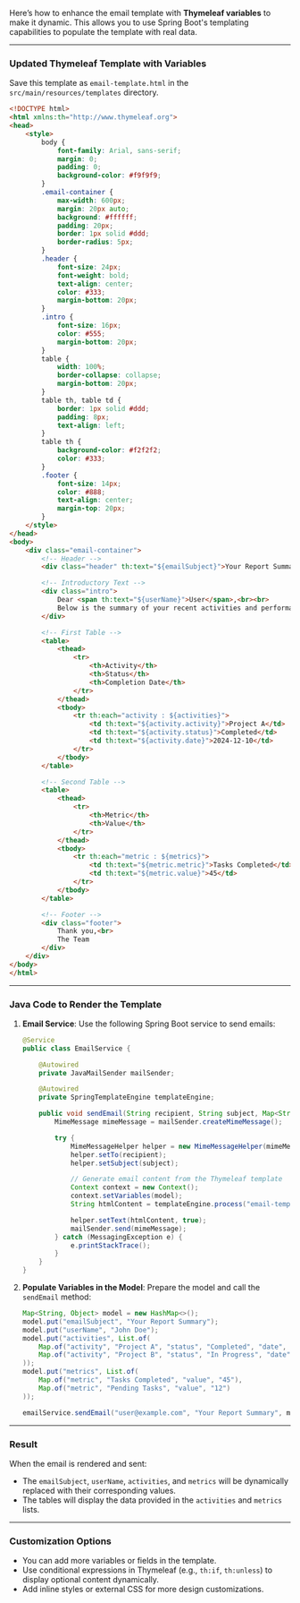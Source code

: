 Here’s how to enhance the email template with **Thymeleaf variables** to make it dynamic. This allows you to use Spring Boot's templating capabilities to populate the template with real data.

---

### **Updated Thymeleaf Template with Variables**

Save this template as `email-template.html` in the `src/main/resources/templates` directory.

```html
<!DOCTYPE html>
<html xmlns:th="http://www.thymeleaf.org">
<head>
    <style>
        body {
            font-family: Arial, sans-serif;
            margin: 0;
            padding: 0;
            background-color: #f9f9f9;
        }
        .email-container {
            max-width: 600px;
            margin: 20px auto;
            background: #ffffff;
            padding: 20px;
            border: 1px solid #ddd;
            border-radius: 5px;
        }
        .header {
            font-size: 24px;
            font-weight: bold;
            text-align: center;
            color: #333;
            margin-bottom: 20px;
        }
        .intro {
            font-size: 16px;
            color: #555;
            margin-bottom: 20px;
        }
        table {
            width: 100%;
            border-collapse: collapse;
            margin-bottom: 20px;
        }
        table th, table td {
            border: 1px solid #ddd;
            padding: 8px;
            text-align: left;
        }
        table th {
            background-color: #f2f2f2;
            color: #333;
        }
        .footer {
            font-size: 14px;
            color: #888;
            text-align: center;
            margin-top: 20px;
        }
    </style>
</head>
<body>
    <div class="email-container">
        <!-- Header -->
        <div class="header" th:text="${emailSubject}">Your Report Summary</div>

        <!-- Introductory Text -->
        <div class="intro">
            Dear <span th:text="${userName}">User</span>,<br><br>
            Below is the summary of your recent activities and performance metrics. Please review the details in the tables below.
        </div>

        <!-- First Table -->
        <table>
            <thead>
                <tr>
                    <th>Activity</th>
                    <th>Status</th>
                    <th>Completion Date</th>
                </tr>
            </thead>
            <tbody>
                <tr th:each="activity : ${activities}">
                    <td th:text="${activity.activity}">Project A</td>
                    <td th:text="${activity.status}">Completed</td>
                    <td th:text="${activity.date}">2024-12-10</td>
                </tr>
            </tbody>
        </table>

        <!-- Second Table -->
        <table>
            <thead>
                <tr>
                    <th>Metric</th>
                    <th>Value</th>
                </tr>
            </thead>
            <tbody>
                <tr th:each="metric : ${metrics}">
                    <td th:text="${metric.metric}">Tasks Completed</td>
                    <td th:text="${metric.value}">45</td>
                </tr>
            </tbody>
        </table>

        <!-- Footer -->
        <div class="footer">
            Thank you,<br>
            The Team
        </div>
    </div>
</body>
</html>
```

---

### **Java Code to Render the Template**

1. **Email Service**:
   Use the following Spring Boot service to send emails:

   ```java
   @Service
   public class EmailService {

       @Autowired
       private JavaMailSender mailSender;

       @Autowired
       private SpringTemplateEngine templateEngine;

       public void sendEmail(String recipient, String subject, Map<String, Object> model) {
           MimeMessage mimeMessage = mailSender.createMimeMessage();

           try {
               MimeMessageHelper helper = new MimeMessageHelper(mimeMessage, true);
               helper.setTo(recipient);
               helper.setSubject(subject);

               // Generate email content from the Thymeleaf template
               Context context = new Context();
               context.setVariables(model);
               String htmlContent = templateEngine.process("email-template", context);

               helper.setText(htmlContent, true);
               mailSender.send(mimeMessage);
           } catch (MessagingException e) {
               e.printStackTrace();
           }
       }
   }
   ```

2. **Populate Variables in the Model**:
   Prepare the model and call the `sendEmail` method:

   ```java
   Map<String, Object> model = new HashMap<>();
   model.put("emailSubject", "Your Report Summary");
   model.put("userName", "John Doe");
   model.put("activities", List.of(
       Map.of("activity", "Project A", "status", "Completed", "date", "2024-12-10"),
       Map.of("activity", "Project B", "status", "In Progress", "date", "N/A")
   ));
   model.put("metrics", List.of(
       Map.of("metric", "Tasks Completed", "value", "45"),
       Map.of("metric", "Pending Tasks", "value", "12")
   ));

   emailService.sendEmail("user@example.com", "Your Report Summary", model);
   ```

---

### **Result**
When the email is rendered and sent:
- The `emailSubject`, `userName`, `activities`, and `metrics` will be dynamically replaced with their corresponding values.
- The tables will display the data provided in the `activities` and `metrics` lists.

---

### **Customization Options**
- You can add more variables or fields in the template.
- Use conditional expressions in Thymeleaf (e.g., `th:if`, `th:unless`) to display optional content dynamically.
- Add inline styles or external CSS for more design customizations.
